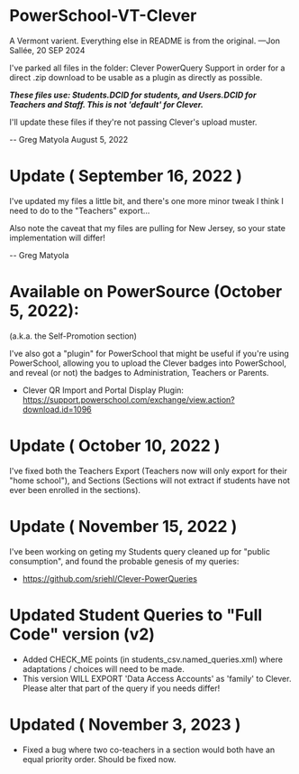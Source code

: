 # PowerSchool-VT-Clever

A Vermont varient. Everything else in README is from the original. —Jon Sallée, 20 SEP 2024

I've parked all files in the folder: Clever PowerQuery Support in order for a direct .zip download to be usable as a plugin as directly as possible.

***These files use: Students.DCID for students, and Users.DCID for Teachers and Staff. This is not 'default' for Clever.***

I'll update these files if they're not passing Clever's upload muster.

-- Greg Matyola
August 5, 2022

# Update ( September 16, 2022 )

I've updated my files a little bit, and there's one more minor tweak I think I need to do to the "Teachers" export...

Also note the caveat that my files are pulling for New Jersey, so your state implementation will differ!

-- Greg Matyola

# Available on PowerSource (October 5, 2022):
(a.k.a. the Self-Promotion section)

I've also got a "plugin" for PowerSchool that might be useful if you're using PowerSchool, allowing you to upload the Clever badges into PowerSchool, and reveal (or not) the badges to Administration, Teachers or Parents.

* Clever QR Import and Portal Display Plugin:
  https://support.powerschool.com/exchange/view.action?download.id=1096

# Update ( October 10, 2022 ) 
I've fixed both the Teachers Export (Teachers now will only export for their "home school"), and Sections (Sections will not extract if students have not ever been enrolled in the sections).

# Update ( November 15, 2022 )
I've been working on geting my Students query cleaned up for "public consumption", and found the probable genesis of my queries:
* https://github.com/sriehl/Clever-PowerQueries

# Updated Student Queries to "Full Code" version (v2)
* Added CHECK_ME points (in students_csv.named_queries.xml) where adaptations / choices will need to be made.
* This version WILL EXPORT 'Data Access Accounts' as 'family' to Clever. Please alter that part of the query if you needs differ!

# Updated ( November 3, 2023 )
* Fixed a bug where two co-teachers in a section would both have an equal priority order. Should be fixed now.
